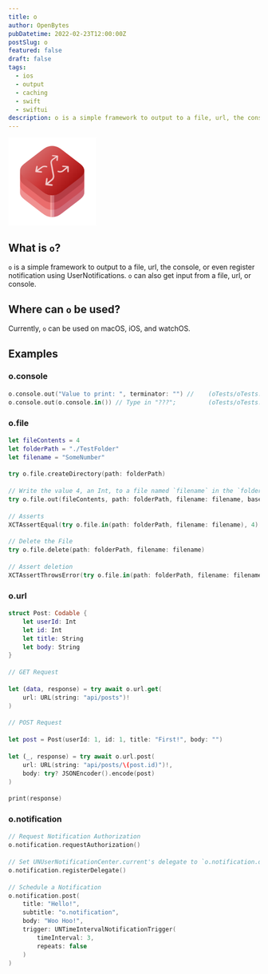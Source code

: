 ```yaml
---
title: o
author: OpenBytes
pubDatetime: 2022-02-23T12:00:00Z
postSlug: o
featured: false
draft: false
tags:
  - ios
  - output
  - caching
  - swift
  - swiftui
description: o is a simple framework to output to a file, url, the console, or even register notification using UserNotifications. o can also get input from a file, url, or console.
---
```


<img src="/assets/projects/images/openbytes-o.png" alt="Icon representing the OpenBytes o-framework." width="35%"/>

## What is `o`?

`o` is a simple framework to output to a file, url, the console, or even register notification using UserNotifications. `o` can also get input from a file, url, or console.

## Where can `o` be used?

Currently, `o` can be used on macOS, iOS, and watchOS. 

## Examples

### o.console
```swift
o.console.out("Value to print: ", terminator: "") //    (oTests/oTests.swift@7) [testExample()]: Value to print:
o.console.out(o.console.in()) // Type in "???";         (oTests/oTests.swift@8) [testExample()]: Optional("???")
```

### o.file
```swift
let fileContents = 4
let folderPath = "./TestFolder"
let filename = "SomeNumber"

try o.file.createDirectory(path: folderPath)

// Write the value 4, an Int, to a file named `filename` in the `folderPath` directory. Files using o.file are base64Encoded by default.
try o.file.out(fileContents, path: folderPath, filename: filename, base64Encoded: false)

// Asserts
XCTAssertEqual(try o.file.in(path: folderPath, filename: filename), 4)

// Delete the File
try o.file.delete(path: folderPath, filename: filename)

// Assert deletion
XCTAssertThrowsError(try o.file.in(path: folderPath, filename: filename) as Int)
```

### o.url
```swift
struct Post: Codable {
    let userId: Int
    let id: Int
    let title: String
    let body: String
}

// GET Request

let (data, response) = try await o.url.get(
    url: URL(string: "api/posts")!
)

// POST Request

let post = Post(userId: 1, id: 1, title: "First!", body: "")

let (_, response) = try await o.url.post(
    url: URL(string: "api/posts/\(post.id)")!,
    body: try? JSONEncoder().encode(post)
)

print(response)
```

### o.notification
```swift
// Request Notification Authorization 
o.notification.requestAuthorization()

// Set UNUserNotificationCenter.current's delegate to `o.notification.delegate`
o.notification.registerDelegate()

// Schedule a Notification
o.notification.post(
    title: "Hello!",
    subtitle: "o.notification",
    body: "Woo Hoo!",
    trigger: UNTimeIntervalNotificationTrigger(
        timeInterval: 3,
        repeats: false
    )
)
```